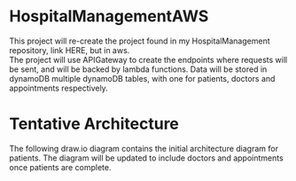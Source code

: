 # HospitalManagementAWS

This project will re-create the project found in my HospitalManagement repository, link HERE, but in aws.<br>
The project will use APIGateway to create the endpoints where requests will be sent, and will be backed by lambda functions. Data will be stored in dynamoDB multiple dynamoDB tables, with one for patients, doctors and appointments respectively.

<h1>Tentative Architecture</h1>
The following draw.io diagram contains the initial architecture diagram for patients. The diagram will be updated to include doctors and appointments once patients are complete.
